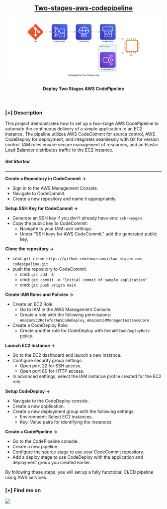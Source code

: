 <h2 align="center"><u>Two-stages-aws-codepipeline</u></h2>

![Deploy Two Stages AWS CodePipeline](codepipeline-two-stages-app.png)
<h4 align="center"> Deploy Two Stages AWS CodePipeline </h4>

<p align="center">
<br>
</p>

### [+] Description
This project demonstrates how to set up a two-stage AWS CodePipeline to automate the continuous delivery of a simple application to an EC2 instance. The pipeline utilizes AWS CodeCommit for source control, AWS CodeDeploy for deployment, and integrates seamlessly with Git for version control. IAM roles ensure secure management of resources, and an Elastic Load Balancer distributes traffic to the EC2 instance.

##### Get Started
------------
**Create a Repository in CodeCommit ->**
+ Sign in to the AWS Management Console.
+ Navigate to CodeCommit.
+ Create a new repository and name it appropriately.

**Setup SSH Key for CodeCommit ->**
+ Generate an SSH key if you don't already have one:
```ssh-keygen```
+ Copy the public key to CodeCommit:
    - Navigate to your IAM user settings.
    - Under "SSH keys for AWS CodeCommit," add the generated public key.

**Clone the repository ->**
+ cmd:   ```git clone https://github.com/omarsamyi/two-stages-aws-codepipeline.git```
+ push the repository to CodeCommit
    - cmd: ```git add -A ```
    - cmd: ```git commit -m "Initial commit of sample application" ```
    - cmd: ```git push origin main  ```
  
**Create IAM Roles and Policies ->**
+ Create an EC2 Role:
    - Go to IAM in the AWS Management Console.
    - Create a role with the following permissions: `AmazonEC2RoleforAWSCodeDeploy`, `AmazonSSMManagedInstanceCore`.
+ Create a CodeDeploy Role:
   - Create another role for CodeDeploy with the `AWSCodeDeployRole` policy.

**Launch EC2 Instance ->**
+ Go to the EC2 dashboard and launch a new instance.
+ Configure security group settings:
   - Open port 22 for SSH access.
   - Open port 80 for HTTP access.
+ In advanced settings, select the IAM instance profile created for the EC2 role.

**Setup CodeDeploy ->**
+ Navigate to the CodeDeploy console.
+ Create a new application.
+ Create a new deployment group with the following settings:
    - Environment: Select EC2 instances.
    - Key: Value pairs for identifying the instances.

**Create a CodePipeline ->**
+ Go to the CodePipeline console.
+ Create a new pipeline.
+ Configure the source stage to use your CodeCommit repository.
+ Add a deploy stage to use CodeDeploy with the application and deployment group you created earlier.

By following these steps, you will set up a fully functional CI/CD pipeline using AWS services.

### [+] Find me on 
<a href="https://m.me/https://www.linkedin.com/in/omarsamyi/" target="_blank"><img src="https://img.shields.io/badge/Messenger-https://www.linkedin.com/in/omarsamyi/-blue?style=for-the-badge&logo=messenger"></a>

